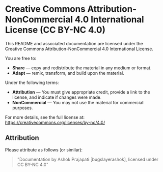 # Creative Commons Attribution-NonCommercial 4.0 International License (CC BY-NC 4.0)

This README and associated documentation are licensed under the Creative Commons Attribution-NonCommercial 4.0 International License.

You are free to:
- **Share** — copy and redistribute the material in any medium or format.
- **Adapt** — remix, transform, and build upon the material.

Under the following terms:
- **Attribution** — You must give appropriate credit, provide a link to the license, and indicate if changes were made.
- **NonCommercial** — You may not use the material for commercial purposes.

For more details, see the full license at:  
https://creativecommons.org/licenses/by-nc/4.0/

## Attribution

Please attribute as follows (or similar):

> "Documentation by Ashok Prajapati [bugslayerashok], licensed under CC BY-NC 4.0"
